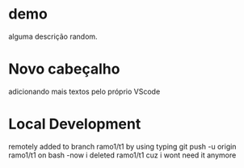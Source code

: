 # demo

alguma descrição random.

# Novo cabeçalho

adicionando mais textos pelo próprio VScode

# Local Development

remotely added to branch ramo1/t1 by using typing
git push -u origin ramo1/t1 on bash
-now i deleted ramo1/t1 cuz i wont need it anymore 